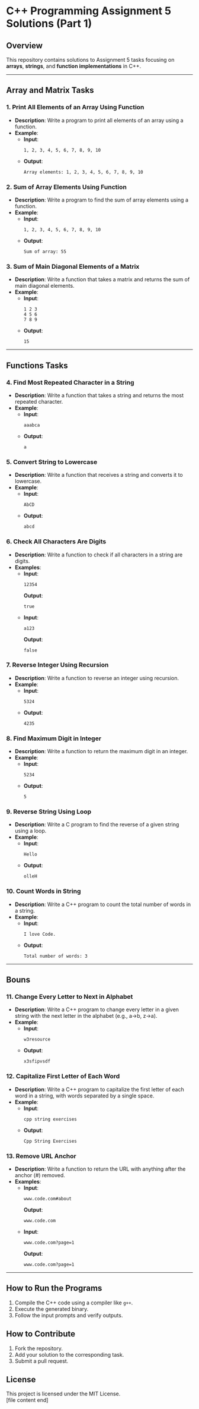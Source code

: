 # C++ Programming Assignment 5 Solutions  (Part 1)

## Overview  
This repository contains solutions to Assignment 5 tasks focusing on **arrays**, **strings**, and **function implementations** in C++.  

---

## Array and Matrix Tasks  

### 1. Print All Elements of an Array Using Function  
- **Description**: Write a program to print all elements of an array using a function.  
- **Example**:  
  - **Input**:  
    ```  
    1, 2, 3, 4, 5, 6, 7, 8, 9, 10  
    ```  
  - **Output**:  
    ```  
    Array elements: 1, 2, 3, 4, 5, 6, 7, 8, 9, 10  
    ```  

### 2. Sum of Array Elements Using Function  
- **Description**: Write a program to find the sum of array elements using a function.  
- **Example**:  
  - **Input**:  
    ```  
    1, 2, 3, 4, 5, 6, 7, 8, 9, 10  
    ```  
  - **Output**:  
    ```  
    Sum of array: 55  
    ```  

### 3. Sum of Main Diagonal Elements of a Matrix  
- **Description**: Write a function that takes a matrix and returns the sum of main diagonal elements.  
- **Example**:  
  - **Input**:  
    ```  
    1 2 3  
    4 5 6  
    7 8 9  
    ```  
  - **Output**:  
    ```  
    15  
    ```  

---

## Functions Tasks  

### 4. Find Most Repeated Character in a String  
- **Description**: Write a function that takes a string and returns the most repeated character.  
- **Example**:  
  - **Input**:  
    ```  
    aaabca  
    ```  
  - **Output**:  
    ```  
    a  
    ```  

### 5. Convert String to Lowercase  
- **Description**: Write a function that receives a string and converts it to lowercase.  
- **Example**:  
  - **Input**:  
    ```  
    AbCD  
    ```  
  - **Output**:  
    ```  
    abcd  
    ```  

### 6. Check All Characters Are Digits  
- **Description**: Write a function to check if all characters in a string are digits.  
- **Examples**:  
  - **Input**:  
    ```  
    12354  
    ```  
    **Output**:  
    ```  
    true  
    ```  
  - **Input**:  
    ```  
    a123  
    ```  
    **Output**:  
    ```  
    false  
    ```  

### 7. Reverse Integer Using Recursion  
- **Description**: Write a function to reverse an integer using recursion.  
- **Example**:  
  - **Input**:  
    ```  
    5324  
    ```  
  - **Output**:  
    ```  
    4235  
    ```  

### 8. Find Maximum Digit in Integer  
- **Description**: Write a function to return the maximum digit in an integer.  
- **Example**:  
  - **Input**:  
    ```  
    5234  
    ```  
  - **Output**:  
    ```  
    5  
    ```  

### 9. Reverse String Using Loop  
- **Description**: Write a C program to find the reverse of a given string using a loop.  
- **Example**:  
  - **Input**:  
    ```  
    Hello  
    ```  
  - **Output**:  
    ```  
    olleH  
    ```  

### 10. Count Words in String  
- **Description**: Write a C++ program to count the total number of words in a string.  
- **Example**:  
  - **Input**:  
    ```  
    I love Code.  
    ```  
  - **Output**:  
    ```  
    Total number of words: 3  
    ```  
---

## Bouns

### 11. Change Every Letter to Next in Alphabet  
- **Description**: Write a C++ program to change every letter in a given string with the next letter in the alphabet (e.g., a→b, z→a).  
- **Example**:  
  - **Input**:  
    ```  
    w3resource  
    ```  
  - **Output**:  
    ```  
    x3sfipvsdf  
    ```  

### 12. Capitalize First Letter of Each Word  
- **Description**: Write a C++ program to capitalize the first letter of each word in a string, with words separated by a single space.  
- **Example**:  
  - **Input**:  
    ```  
    cpp string exercises  
    ```  
  - **Output**:  
    ```  
    Cpp String Exercises  
    ```  

### 13. Remove URL Anchor  
- **Description**: Write a function to return the URL with anything after the anchor (#) removed.  
- **Examples**:  
  - **Input**:  
    ```  
    www.code.com#about  
    ```  
    **Output**:  
    ```  
    www.code.com  
    ```  
  - **Input**:  
    ```  
    www.code.com?page=1  
    ```  
    **Output**:  
    ```  
    www.code.com?page=1  
    ```  

---

## How to Run the Programs  
1. Compile the C++ code using a compiler like `g++`.  
2. Execute the generated binary.  
3. Follow the input prompts and verify outputs.  

## How to Contribute  
1. Fork the repository.  
2. Add your solution to the corresponding task.  
3. Submit a pull request.  

## License  
This project is licensed under the MIT License.  
[file content end]